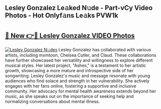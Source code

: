 ## Lesley Gonzalez Le𝚊ked N𝚞de - Part-vCy Video Photos - Hot Onlyf𝚊ns Le𝚊ks PVW1k

# <h2><a href="http://ab77228.deff.icu/?id=Lesley+Gonzalez">🔗 New 👉🔴 Lesley Gonzalez VIDEO Photos</a></h2>

[![Lesley Gonzalez N𝚞des](https://i.imgur.com/rIISA9y.gif)](http://ab77228.deff.icu/?id=Lesley+Gonzalez)
Lesley Gonzalez has collaborated with various artists, including mxmtoon, Chelsea Cutler, and Claud. These collaborations have further showcased her versatility and willingness to explore different musical styles. Her latest project, "Ashes," is a testament to her artistic growth, showcasing a more mature and introspective side of her songwriting. Lesley Gonzalez's music and message resonate with young audiences who find solace and strength in her vulnerability. She actively engages with her fans online, fostering a supportive and inclusive community. Her advocacy for mental health awareness extends beyond her music, as she speaks out on the importance of seeking help and normalizing conversations about mental illness.
